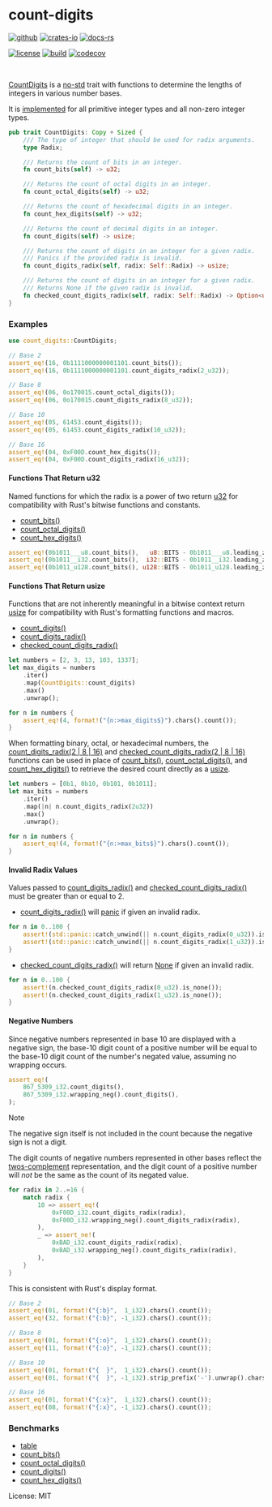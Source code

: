 # count-digits

[![github]](https://github.com/nordzilla/count-digits)
[![crates-io]](https://crates.io/crates/count-digits)
[![docs-rs]](https://docs.rs/count-digits)

[github]: https://img.shields.io/badge/github-8da0cb?style=for-the-badge&labelColor=555555&logo=github
[crates-io]: https://img.shields.io/badge/crates.io-fc8d62?style=for-the-badge&labelColor=555555&logo=rust
[docs-rs]: https://img.shields.io/badge/docs.rs-66c2a5?style=for-the-badge&labelColor=555555&logo=docs.rs

[![license]](https://github.com/nordzilla/count-digits/blob/main/LICENSE)
[![build]](https://github.com/nordzilla/count-digits/commits/main/)
[![codecov]](https://app.codecov.io/gh/nordzilla/count-digits)

[license]: https://img.shields.io/github/license/nordzilla/count-digits?style=flat-square&color=009050&label=License
[build]: https://img.shields.io/github/actions/workflow/status/nordzilla/count-digits/rust.yml?style=flat-square&logo=github&color=009050&label=Build
[codecov]: https://img.shields.io/codecov/c/github/nordzilla/count-digits?style=flat-square&logo=codecov&color=009050&label=Test+Coverage

<br>

[CountDigits](https://docs.rs/count-digits/latest/count_digits/trait.CountDigits.html)
is a [no-std](https://docs.rust-embedded.org/book/intro/no-std.html) trait with functions
to determine the lengths of integers in various number bases.

It is [implemented](https://docs.rs/count-digits/latest/count_digits/trait.CountDigits.html#foreign-impls)
for all primitive integer types and all non-zero integer types.

```rust
pub trait CountDigits: Copy + Sized {
    /// The type of integer that should be used for radix arguments.
    type Radix;

    /// Returns the count of bits in an integer.
    fn count_bits(self) -> u32;

    /// Returns the count of octal digits in an integer.
    fn count_octal_digits(self) -> u32;

    /// Returns the count of hexadecimal digits in an integer.
    fn count_hex_digits(self) -> u32;

    /// Returns the count of decimal digits in an integer.
    fn count_digits(self) -> usize;

    /// Returns the count of digits in an integer for a given radix.
    /// Panics if the provided radix is invalid.
    fn count_digits_radix(self, radix: Self::Radix) -> usize;

    /// Returns the count of digits in an integer for a given radix.
    /// Returns None if the given radix is invalid.
    fn checked_count_digits_radix(self, radix: Self::Radix) -> Option<usize>;
}
```

### Examples

```rust
use count_digits::CountDigits;

// Base 2
assert_eq!(16, 0b1111000000001101.count_bits());
assert_eq!(16, 0b1111000000001101.count_digits_radix(2_u32));

// Base 8
assert_eq!(06, 0o170015.count_octal_digits());
assert_eq!(06, 0o170015.count_digits_radix(8_u32));

// Base 10
assert_eq!(05, 61453.count_digits());
assert_eq!(05, 61453.count_digits_radix(10_u32));

// Base 16
assert_eq!(04, 0xF00D.count_hex_digits());
assert_eq!(04, 0xF00D.count_digits_radix(16_u32));
```

#### Functions That Return u32

Named functions for which the radix is a power of two return
[u32](https://doc.rust-lang.org/core/primitive.u32.html) for
compatibility with Rust's bitwise functions and constants.

* [count_bits()](https://docs.rs/count-digits/latest/count_digits/trait.CountDigits.html#tymethod.count_bits)
* [count_octal_digits()](https://docs.rs/count-digits/latest/count_digits/trait.CountDigits.html#tymethod.count_octal_digits)
* [count_hex_digits()](https://docs.rs/count-digits/latest/count_digits/trait.CountDigits.html#tymethod.count_hex_digits)

```rust
assert_eq!(0b1011___u8.count_bits(),   u8::BITS - 0b1011___u8.leading_zeros());
assert_eq!(0b1011__i32.count_bits(),  i32::BITS - 0b1011__i32.leading_zeros());
assert_eq!(0b1011_u128.count_bits(), u128::BITS - 0b1011_u128.leading_zeros());
```

#### Functions That Return usize

Functions that are not inherently meaningful in a bitwise context return [usize](https://doc.rust-lang.org/core/primitive.usize.html)
for compatibility with Rust's formatting functions and macros.

* [count_digits()](https://docs.rs/count-digits/latest/count_digits/trait.CountDigits.html#tymethod.count_digits)
* [count_digits_radix()](https://docs.rs/count-digits/latest/count_digits/trait.CountDigits.html#tymethod.count_digits_radix)
* [checked_count_digits_radix()](https://docs.rs/count-digits/latest/count_digits/trait.CountDigits.html#tymethod.checked_count_digits_radix)

```rust
let numbers = [2, 3, 13, 103, 1337];
let max_digits = numbers
    .iter()
    .map(CountDigits::count_digits)
    .max()
    .unwrap();

for n in numbers {
    assert_eq!(4, format!("{n:>max_digits$}").chars().count());
}
```

When formatting binary, octal, or hexadecimal numbers, the
[count_digits_radix(2 | 8 | 16)](https://docs.rs/count-digits/latest/count_digits/trait.CountDigits.html#tymethod.count_digits_radix)
and [checked_count_digits_radix(2 | 8 | 16)](https://docs.rs/count-digits/latest/count_digits/trait.CountDigits.html#tymethod.checked_count_digits_radix)
functions can be used in place of [count_bits()](https://docs.rs/count-digits/latest/count_digits/trait.CountDigits.html#tymethod.count_bits),
[count_octal_digits()](https://docs.rs/count-digits/latest/count_digits/trait.CountDigits.html#tymethod.count_octal_digits), and
[count_hex_digits()](https://docs.rs/count-digits/latest/count_digits/trait.CountDigits.html#tymethod.count_hex_digits)
to retrieve the desired count directly as a [usize](https://doc.rust-lang.org/core/primitive.usize.html).

```rust
let numbers = [0b1, 0b10, 0b101, 0b1011];
let max_bits = numbers
    .iter()
    .map(|n| n.count_digits_radix(2u32))
    .max()
    .unwrap();

for n in numbers {
    assert_eq!(4, format!("{n:>max_bits$}").chars().count());
}
```

#### Invalid Radix Values

Values passed to [count_digits_radix()](https://docs.rs/count-digits/latest/count_digits/trait.CountDigits.html#tymethod.count_digits_radix)
and [checked_count_digits_radix()](https://docs.rs/count-digits/latest/count_digits/trait.CountDigits.html#tymethod.checked_count_digits_radix)
must be greater than or equal to 2.

* [count_digits_radix()](https://docs.rs/count-digits/latest/count_digits/trait.CountDigits.html#tymethod.count_digits_radix)
will [panic](https://doc.rust-lang.org/stable/core/macro.panic.html) if given an invalid radix.

```rust
for n in 0..100 {
    assert!(std::panic::catch_unwind(|| n.count_digits_radix(0_u32)).is_err());
    assert!(std::panic::catch_unwind(|| n.count_digits_radix(1_u32)).is_err());
}
```

* [checked_count_digits_radix()](https://docs.rs/count-digits/latest/count_digits/trait.CountDigits.html#tymethod.checked_count_digits_radix)
will return [None](https://doc.rust-lang.org/stable/core/option/enum.Option.html#variant.None) if given an invalid radix.

```rust
for n in 0..100 {
    assert!(n.checked_count_digits_radix(0_u32).is_none());
    assert!(n.checked_count_digits_radix(1_u32).is_none());
}
```

#### Negative Numbers

Since negative numbers represented in base 10 are displayed with a negative sign,
the base-10 digit count of a positive number will be equal to the base-10 digit count
of the number's negated value, assuming no wrapping occurs.

```rust
assert_eq!(
    867_5309_i32.count_digits(),
    867_5309_i32.wrapping_neg().count_digits(),
);
```

> [!NOTE]
> The negative sign itself is not included in the count because
> the negative sign is not a digit.

The digit counts of negative numbers represented in other bases reflect the
[twos-complement](https://en.wikipedia.org/wiki/Two%27s_complement) representation,
and the digit count of a positive number will _not_ be the same as the count
of its negated value.

```rust
for radix in 2..=16 {
    match radix {
        10 => assert_eq!(
            0xF00D_i32.count_digits_radix(radix),
            0xF00D_i32.wrapping_neg().count_digits_radix(radix),
        ),
        _ => assert_ne!(
            0xBAD_i32.count_digits_radix(radix),
            0xBAD_i32.wrapping_neg().count_digits_radix(radix),
        ),
    }
}
```

This is consistent with Rust's display format.
```rust
// Base 2
assert_eq!(01, format!("{:b}",  1_i32).chars().count());
assert_eq!(32, format!("{:b}", -1_i32).chars().count());

// Base 8
assert_eq!(01, format!("{:o}",  1_i32).chars().count());
assert_eq!(11, format!("{:o}", -1_i32).chars().count());

// Base 10
assert_eq!(01, format!("{  }",  1_i32).chars().count());
assert_eq!(01, format!("{  }", -1_i32).strip_prefix('-').unwrap().chars().count());

// Base 16
assert_eq!(01, format!("{:x}",  1_i32).chars().count());
assert_eq!(08, format!("{:x}", -1_i32).chars().count());
```

### Benchmarks

* [table](https://nordzilla.github.io/count-digits)
* [count_bits()](https://nordzilla.github.io/count-digits/count_bits/report/index.html)
* [count_octal_digits()](https://nordzilla.github.io/count-digits/count_octal_digits/report/index.html)
* [count_digits()](https://nordzilla.github.io/count-digits/count_digits/report/index.html)
* [count_hex_digits()](https://nordzilla.github.io/count-digits/count_hex_digits/report/index.html)

License: MIT
